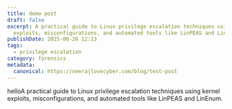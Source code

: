 ```yaml
---
title: demo post
draft: false
excerpt: A practical guide to Linux privilege escalation techniques using kernel
  exploits, misconfigurations, and automated tools like LinPEAS and LinEnum.
publishDate: 2025-06-26 12:13
tags:
  - privilege escalation
category: forensics
metadata:
  canonical: https://neerajlovecyber.com/blog/test-post
---
```

helloA practical guide to Linux privilege escalation techniques using kernel exploits, misconfigurations, and automated tools like LinPEAS and LinEnum.